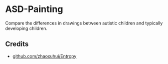 # ASD-Painting
Compare the differences in drawings between autistic children and typically developing children.

## Credits
- [github.com/zhaoxuhui/Entropy](https://github.com/zhaoxuhui/Entropy)
